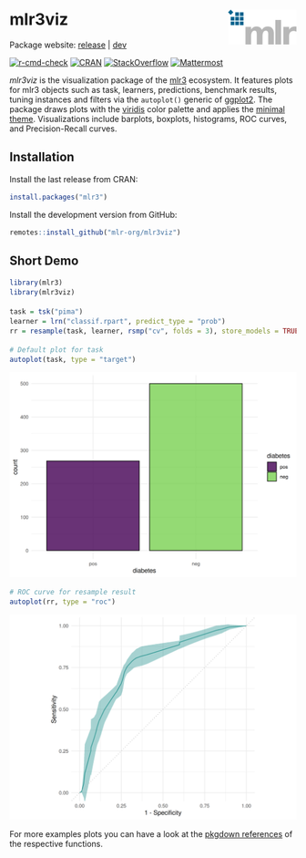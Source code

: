 
# mlr3viz <img src="man/figures/logo.png" align="right" width = "120" />

Package website: [release](https://mlr3viz.mlr-org.com/) |
[dev](https://mlr3viz.mlr-org.com/dev/)

<!-- badges: start -->

[![r-cmd-check](https://github.com/mlr-org/mlr3viz/actions/workflows/r-cmd-check.yml/badge.svg)](https://github.com/mlr-org/mlr3viz/actions/workflows/r-cmd-check.yml)
[![CRAN](https://www.r-pkg.org/badges/version/mlr3viz)](https://cran.r-project.org/package=mlr3viz)
[![StackOverflow](https://img.shields.io/badge/stackoverflow-mlr3-orange.svg)](https://stackoverflow.com/questions/tagged/mlr3)
[![Mattermost](https://img.shields.io/badge/chat-mattermost-orange.svg)](https://lmmisld-lmu-stats-slds.srv.mwn.de/mlr_invite/)
<!-- badges: end -->

*mlr3viz* is the visualization package of the
[mlr3](https://mlr-org.com/) ecosystem. It features plots for mlr3
objects such as task, learners, predictions, benchmark results, tuning
instances and filters via the `autoplot()` generic of
[ggplot2](https://ggplot2.tidyverse.org/). The package draws plots with
the
[viridis](https://cran.r-project.org/web/packages/viridisLite/index.html)
color palette and applies the [minimal
theme](https://ggplot2.tidyverse.org/reference/ggtheme.html).
Visualizations include barplots, boxplots, histograms, ROC curves, and
Precision-Recall curves.

## Installation

Install the last release from CRAN:

``` r
install.packages("mlr3")
```

Install the development version from GitHub:

``` r
remotes::install_github("mlr-org/mlr3viz")
```

## Short Demo

``` r
library(mlr3)
library(mlr3viz)

task = tsk("pima")
learner = lrn("classif.rpart", predict_type = "prob")
rr = resample(task, learner, rsmp("cv", folds = 3), store_models = TRUE)

# Default plot for task
autoplot(task, type = "target")
```

![](man/figures/README-demo-1.png)<!-- -->

``` r
# ROC curve for resample result
autoplot(rr, type = "roc")
```

![](man/figures/README-demo-2.png)<!-- -->

For more examples plots you can have a look at the [pkgdown
references](https://mlr3viz.mlr-org.com/reference/index.html) of the
respective functions.
